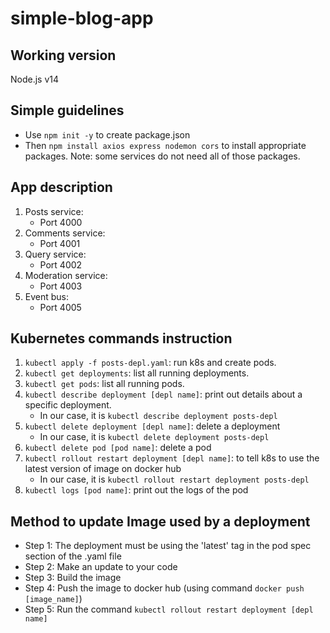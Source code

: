 # simple-blog-app
## Working version
Node.js v14

## Simple guidelines
* Use `npm init -y` to create package.json
* Then `npm install axios express nodemon cors` to install appropriate packages. Note: some services do not need all of those packages.

## App description
1. Posts service: 
    * Port 4000
2. Comments service: 
    * Port 4001
3. Query service: 
    * Port 4002
4. Moderation service: 
    * Port 4003
5. Event bus: 
    * Port 4005

## Kubernetes commands instruction
1. `kubectl apply -f posts-depl.yaml`: run k8s and create pods.
2. `kubectl get deployments`: list all running deployments.
3. `kubectl get pods`: list all running pods.
4. `kubectl describe deployment [depl name]`: print out details about a specific deployment.
    + In our case, it is `kubectl describe deployment posts-depl`
5. `kubectl delete deployment [depl name]`: delete a deployment
    + In our case, it is `kubectl delete deployment posts-depl`
6. `kubectl delete pod [pod name]`: delete a pod
7. `kubectl rollout restart deployment [depl name]`: to tell k8s to use the latest version of image on docker hub
    + In our case, it is `kubectl rollout restart deployment posts-depl`
8. `kubectl logs [pod name]`: print out the logs of the pod

## Method to update Image used by a deployment
* Step 1: The deployment must be using the 'latest' tag in the pod spec section of the .yaml file
* Step 2: Make an update to your code
* Step 3: Build the image
* Step 4: Push the image to docker hub (using command `docker push [image_name]`)
* Step 5: Run the command `kubectl rollout restart deployment [depl name]`